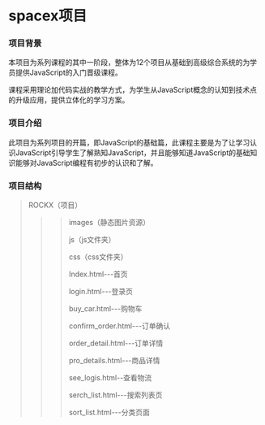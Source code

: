 # spacex项目



### 项目背景

本项目为系列课程的其中一阶段，整体为12个项目从基础到高级综合系统的为学员提供JavaScript的入门晋级课程。

课程采用理论加代码实战的教学方式，为学生从JavaScript概念的认知到技术点的升级应用，提供立体化的学习方案。



### 项目介绍

此项目为系列项目的开篇，即JavaScript的基础篇，此课程主要是为了让学习认识JavaScript引导学生了解熟知JavaScript，并且能够知道JavaScript的基础知识能够对JavaScript编程有初步的认识和了解。



###  项目结构

> ROCKX（项目）
>
> > > images（静态图片资源）
> > >
> > > js（js文件夹）
> > >
> > > css（css文件夹）
> > >
> > > Index.html---首页
> > >
> > > login.html---登录页
> > >
> > > buy_car.html---购物车
> > >
> > > confirm_order.html---订单确认
> > >
> > > order_detail.html---订单详情
> > >
> > > pro_details.html---商品详情
> > >
> > > see_logis.html--查看物流
> > >
> > > serch_list.html---搜索列表页
> > >
> > > sort_list.html---分类页面

